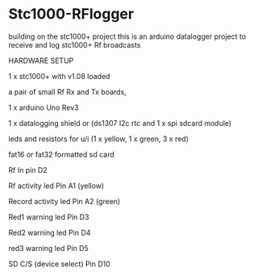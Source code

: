 # Stc1000-RFlogger
building on the stc1000+ project this is an arduino datalogger project to receive and log stc1000+ Rf broadcasts

HARDWARE SETUP

1 x stc1000+ with v1.08 loaded

a pair of small Rf Rx and Tx boards, 

1 x arduino Uno Rev3

1 x datalogging shield or (ds1307 I2c rtc and 1 x spi sdcard module)

leds and resistors for u/i (1 x yellow, 1 x green, 3 x red)

fat16 or fat32 formatted sd card

Rf In pin D2

Rf activity led Pin A1     (yellow)

Record activity led Pin A2 (green)

Red1 warning led Pin D3

Red2 warning led Pin D4

red3 warning led Pin D5

SD C/S (device select) Pin D10




